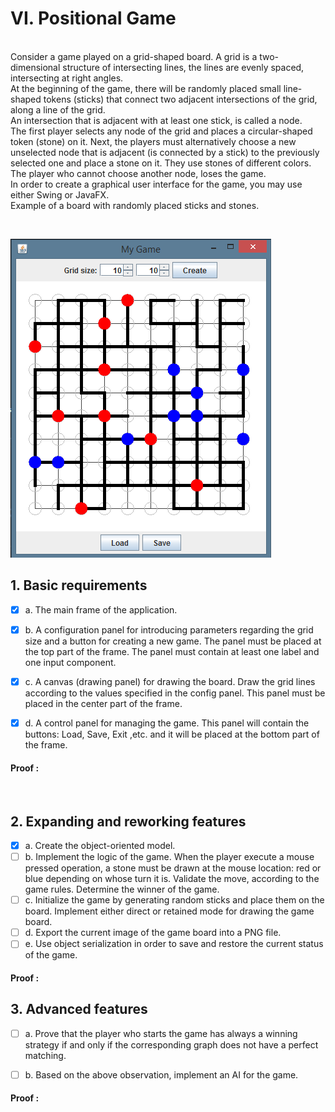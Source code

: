 # VI. Positional Game

<br>Consider a game played on a grid-shaped board. A grid is a two-dimensional structure of intersecting lines, the lines are evenly spaced, intersecting at right angles.
<br>At the beginning of the game, there will be randomly placed small line-shaped tokens (sticks) that connect two adjacent intersections of the grid, along a line of the grid.
<br>An intersection that is adjacent with at least one stick, is called a node.
<br>The first player selects any node of the grid and places a circular-shaped token (stone) on it. Next, the players must alternatively choose a new unselected node that is adjacent (is connected by a stick) to the previously selected one and place a stone on it. They use stones of different colors. The player who cannot choose another node, loses the game.
<br>In order to create a graphical user interface for the game, you may use either Swing or JavaFX.
<br>Example of a board with randomly placed sticks and stones.

<br>

![img.png](src/main/resources/gameBoard.png)

## 1. Basic requirements


- [x] a. The main frame of the application.
- [x] b. A configuration panel for introducing parameters regarding the grid size and a button for creating a new game. The panel must be placed at the top part of the frame. The panel must contain at least one label and one input component.
- [x] c. A canvas (drawing panel) for drawing the board. Draw the grid lines according to the values specified in the config panel. This panel must be placed in the center part of the frame.
- [x] d. A control panel for managing the game. This panel will contain the buttons: Load, Save, Exit ,etc. and it will be placed at the bottom part of the frame.


#### Proof :
<br>

## 2. Expanding and reworking features

- [x] a. Create the object-oriented model.
- [ ] b. Implement the logic of the game. When the player execute a mouse pressed operation, a stone must be drawn at the mouse location: red or blue depending on whose turn it is. Validate the move, according to the game rules. Determine the winner of the game.
- [ ] c. Initialize the game by generating random sticks and place them on the board. Implement either direct or retained mode for drawing the game board.
- [ ] d. Export the current image of the game board into a PNG file.
- [ ] e. Use object serialization in order to save and restore the current status of the game.

#### Proof :

## 3. Advanced features

- [ ] a. Prove that the player who starts the game has always a winning strategy if and only if the corresponding graph does not have a perfect matching.
- [ ] b. Based on the above observation, implement an AI for the game.


#### Proof :


